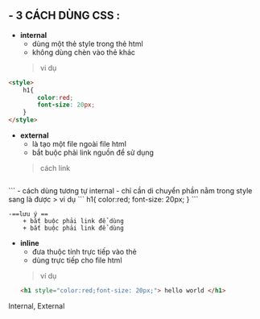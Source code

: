 ## - **3 CÁCH DÙNG CSS :**
+  **internal**
	  - dùng một thẻ style trong thẻ html
	  - không dùng chèn vào thẻ khác 
	  >vi dụ
``` html
<style>
	h1{
		color:red;
		font-size: 20px;
	}
</style>
```
+ **external**
	- là tạo một file ngoài file html
	- bắt buộc phải link nguồn để sử dụng
	>cách link
	```html
<link rel="stylesheel" href="*đường dẫn*">
	```
	- cách dùng tương tự internal
	- chỉ cần di chuyển phần nằm trong style sang là được
	> vi dụ
	```
	h1{
		color:red;
		font-size: 20px;
	}
	```

	-==lưu ý == 
		+ bắt buộc phải link để dùng
		+ bắt buộc phải link để dùng

+ **inline**
	- đưa thuộc tính trực tiếp vào thẻ
	- dùng trực tiếp cho file html
	>ví dụ
	```html
	<h1 style="color:red;font-size: 20px;"> hello world </h1>
	```


Internal, External